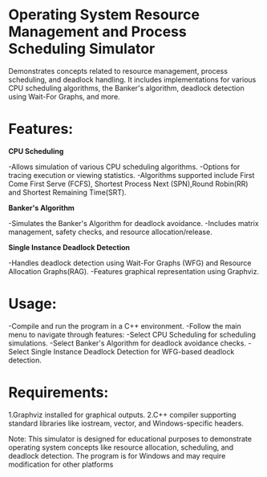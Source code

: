 # Operating System Resource Management and Process Scheduling Simulator

Demonstrates concepts related to resource management, process scheduling, and deadlock handling. It includes implementations for various CPU scheduling algorithms, the Banker's algorithm, deadlock detection using Wait-For Graphs, and more.

# Features:

**CPU Scheduling**

-Allows simulation of various CPU scheduling algorithms.
-Options for tracing execution or viewing statistics.
-Algorithms supported include First Come First Serve (FCFS), Shortest Process Next (SPN),Round Robin(RR) and Shortest Remaining Time(SRT).

**Banker's Algorithm**

-Simulates the Banker's Algorithm for deadlock avoidance.
-Includes matrix management, safety checks, and resource allocation/release.

**Single Instance Deadlock Detection**

-Handles deadlock detection using Wait-For Graphs (WFG) and Resource Allocation Graphs(RAG).
-Features graphical representation using Graphviz.

# Usage:
-Compile and run the program in a C++ environment.
-Follow the main menu to navigate through features:
-Select CPU Scheduling for scheduling simulations.
-Select Banker's Algorithm for deadlock avoidance checks.
-Select Single Instance Deadlock Detection for WFG-based deadlock detection.

# Requirements:

1.Graphviz installed for graphical outputs.
2.C++ compiler supporting standard libraries like iostream, vector, and Windows-specific headers.

Note: This simulator is designed for educational purposes to demonstrate operating system concepts like resource allocation, scheduling, and deadlock detection.
      The program is for Windows and may require modification for other platforms
